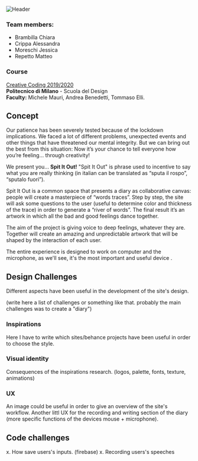 ![Header](/assets/logo/Logo_esteso.png)

### Team members:

-  Brambilla Chiara
-  Crippa Alessandra
-  Moreschi Jessica
-  Repetto Matteo

### Course
[Creative Coding 2019/2020](https://drawwithcode.github.io/2020/)<br>
**Politecnico di Milano** - Scuola del Design<br>
**Faculty:** Michele Mauri, Andrea Benedetti, Tommaso Elli.


## Concept

Our patience has been severely tested because of the lockdown implications. We faced a lot
of different problems, unexpected events and other things that have threatened our mental
integrity. But we can bring out the best from this situation: Now it’s your chance to tell
everyone how you’re feeling… through creativity!

We present you... **Spit It Out!**
"Spit It Out" is phrase used to incentive to say what you are really thinking (in italian
can be translated as “sputa il rospo”, “sputalo fuori”).

Spit It Out is a common space that presents a diary as collaborative canvas: people will create a masterpiece
of “words traces”. Step by step, the site will ask some questions to the user (useful to determine
color and thickness of the trace) in order to generate a “river of words”. The final result
it’s an artwork in which all the bad and good feelings dance together.

The aim of the project is giving voice to deep feelings, whatever they are. Together will
create an amazing and unpredictable artwork that will be shaped by the interaction of each
user.

The entire experience is designed to work on computer and the microphone, as we'll see, it's
the most important and useful device .


## Design Challenges

Different aspects have been useful in the development of the site's design.

(write here a list of challenges or something like that. probably the main challenges was to create a "diary")

### Inspirations

Here I have to write which sites/behance projects have been useful in order to choose the style.

### Visual identity

Consequences of the inspirations research. (logos, palette, fonts, texture, animations)

### UX

An image could be useful in order to give an overview of the site's workflow.
Another littl UX for the recording and writing section of the diary (more specific functions
of the devices mouse + microphone).


## Code challenges

x. How save users's inputs. (firebase)
x. Recording users's speeches

